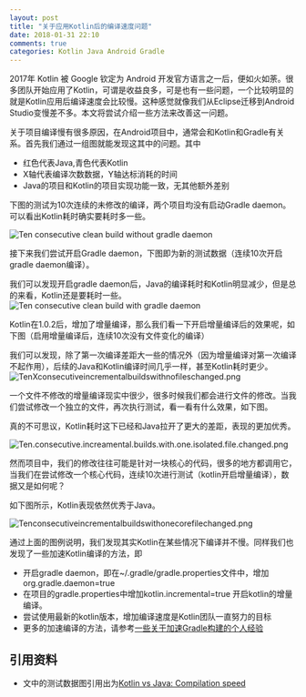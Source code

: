 ```yaml
---
layout: post
title: "关于应用Kotlin后的编译速度问题"
date: 2018-01-31 22:10
comments: true
categories: Kotlin Java Android Gradle
---
```


2017年 Kotlin 被 Google 钦定为 Android 开发官方语言之一后，便如火如荼。很多团队开始应用了Kotlin，可谓是收益良多，可是也有一些问题，一个比较明显的就是Kotlin应用后编译速度会比较慢。这种感觉就像我们从Eclipse迁移到Android Studio变慢差不多。本文将尝试介绍一些方法来改善这一问题。

关于项目编译慢有很多原因，在Android项目中，通常会和Kotlin和Gradle有关系。首先我们通过一组图就能发现这其中的问题。其中

  * 红色代表Java,青色代表Kotlin
  * X轴代表编译次数数据，Y轴达标消耗的时间
  * Java的项目和Kotlin的项目实现功能一致，无其他额外差别

<!--more-->
下图的测试为10次连续的未修改的编译，两个项目均没有启动Gradle daemon。可以看出Kotlin耗时确实要耗时多一些。

![Ten consecutive clean build without gradle daemon](https://asset.droidyue.com/image/2019/01/Ten.Consecutive.clean.build.without.gradle.daemon.png)

接下来我们尝试开启Gradle daemon，下图即为新的测试数据（连续10次开启gradle daemon编译）。

我们可以发现开启gradle daemon后，Java的编译耗时和Kotlin明显减少，但是总的来看，Kotlin还是要耗时一些。
![Ten consecutive clean build with gradle daemon](https://asset.droidyue.com/image/2019/01/Ten.consecutive.clean.builds.with.gradle.daemon.png)

Kotlin在1.0.2后，增加了增量编译，那么我们看一下开启增量编译后的效果呢，如下图（启用增量编译后，连续10次没有文件变化的编译）

我们可以发现，除了第一次编译差距大一些的情况外（因为增量编译对第一次编译不起作用），后续的Java和Kotlin编译时间几乎一样，甚至Kotlin耗时更少。
![TenXconsecutiveincrementalbuildswithnofileschanged.png](https://asset.droidyue.com/image/2019/01/Tensecutive.increament.builds.with.no.files.changed.png)

一个文件不修改的增量编译现实中很少，很多时候我们都会进行文件的修改。当我们尝试修改一个独立的文件，再次执行测试，看一看有什么效果，如下图。

真的不可思议，Kotlin耗时这下已经和Java拉开了更大的差距，表现的更加优秀。

![Ten.consecutive.increamental.builds.with.one.isolated.file.changed.png](https://asset.droidyue.com/image/2019/01/Ten.consecutive.increamental.builds.with.one.isolated.file.changed.png)


然而项目中，我们的修改往往可能是针对一块核心的代码，很多的地方都调用它，当我们在尝试修改一个核心代码，连续10次进行测试（kotlin开启增量编译），数据又是如何呢？

如下图所示，Kotlin表现依然优秀于Java。

![Tenconsecutiveincrementalbuildswithonecorefilechanged.png](https://asset.droidyue.com/image/2019/01/Ten.consecutive.incremental.buids.with.one.core.file.changed.png)


通过上面的图例说明，我们发现其实Kotlin在某些情况下编译并不慢。同样我们也发现了一些加速Kotlin编译的方法，即


  * 开启gradle daemon，即在~/.gradle/gradle.properties文件中，增加org.gradle.daemon=true
  * 在项目的gradle.properties中增加kotlin.incremental=true  开启kotlin的增量编译。
  * 尝试使用最新的kotlin版本，增加编译速度是Kotlin团队一直努力的目标
  * 更多的加速编译的方法，请参考[一些关于加速Gradle构建的个人经验](http://droidyue.com/blog/2017/04/16/speedup-gradle-building/)


## 引用资料
  * 文中的测试数据图引用出为[Kotlin vs Java: Compilation speed](https://medium.com/keepsafe-engineering/kotlin-vs-java-compilation-speed-e6c174b39b5d)


